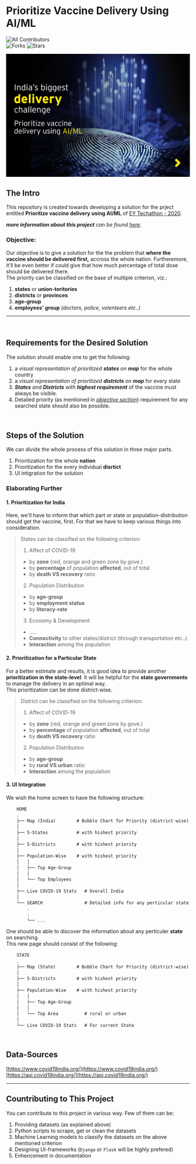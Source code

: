 # Prioritize Vaccine Delivery Using AI/ML

<!-- ALL-CONTRIBUTORS-BADGE:START - Do not remove or modify this section -->
![All Contributors](https://img.shields.io/github/contributors/ravi-prakash1907/Prioritize-vaccine-delivery-using-AI-ML?style=for-the-badge)  
![Forks](https://img.shields.io/github/forks/ravi-prakash1907/Prioritize-vaccine-delivery-using-AI-ML?style=for-the-badge)
![Stars](https://img.shields.io/github/stars/ravi-prakash1907/Prioritize-vaccine-delivery-using-AI-ML?style=for-the-badge)
<!-- ALL-CONTRIBUTORS-BADGE:END -->  

<!--
![Issues](https://img.shields.io/github/issues/ravi-prakash1907/Prioritize-vaccine-delivery-using-AI-ML?style=for-the-badge)
![Pull Requests](https://img.shields.io/github/issues-pr/ravi-prakash1907/Prioritize-vaccine-delivery-using-AI-ML?style=for-the-badge)
-->  

![EY Header](./img/ey_header.jpg)   
  
## The Intro 

This repository is created towards developing a solution for the prject entitled **Prioritize vaccine delivery using AI/ML** of [EY Techathon - 2020](https://www.ey.com/en_in/techathon).  

_**more information about this project** can be found [here](https://www.ey.com/en_in/techathon/problem-statement-ii-prioritize-vaccine-delivery-using-ai-ml)._  

### Objective:  
Our objective is to give a solution for the the problem that __where the vaccine should be delivered first,__ accross the whole nation. Furtheremore, it'll be even better if could give that how much percentage of total dose should be delivered there.  
The priority can be classified on the base of multiple criterion, viz.:  
1. **states** or **union-teritories**  
2. **districts** or **provinces**  
3. **age-group**  
4. **employees' group** _(doctors, police, volenteers etc..)_  

---  

<br />  

## Requirements for the Desired Solution  
The solution should enable one to get the following:
1. a _visual representation of prioritized **states** on **map**_ for the whole country  
2. a _visual representation of prioritized **districts** on **map**_ for every state  
3. _**States** and **Districts** with **highest requirement**_ of the vaccine must always be visible.  
4. Detailed priority (as mentioned in [_objective section_](#the-intro)) requirement for any searched state should also be possible.  

<br />  

## Steps of the Solution  
We can divide the whole process of this solution in three major parts.  
1. Prioritization for the whole **nation**  
2. Prioritization for the every individual **disrtict**  
3. UI intigration for the solution  

### Elaborating Further  

#### **1. Prioritization for India**  
Here, we'll have to inform that which part or state or population-distribution should get the vaccine, first. For that we have to keep various things into consideration.  
> States can be classified on the following criterion:  
> 1. Affect of COVID-19  
>   * by **zone** (red, orange and green zone by gove.)  
>   * by **percentage** of population **affected**, out of total  
>   * by **death VS recovery** ratio  
> 2. Population Distribution
>   * by **age-group**  
>   * by **employment status**  
>   * by **literacy-rate**  
> 3. Economy & Development
>   * .....  
>   * **Connectivity** to other states/district (through transportation etc..)  
>   * **Interaction** among the population  

#### **2. Prioritization for a Particular State**  
For a better estimate and results, it is good idea to provide another **prioritization in the state-level**. It will be helpful for the **state governments** to manage the delivery in an optimal way.  
This prioritization can be done district-wise.  
> District can be classified on the following criterion:  
> 1. Affect of COVID-19  
>   * by **zone** (red, orange and green zone by gove.)  
>   * by **percentage** of population **affected**, out of total  
>   * by **death VS recovery** ratio  
> 2. Population Distribution
>   * by **age-group**  
>   * by **rural VS urban** ratio  
>   * **Interaction** among the population  

#### **3. UI Integration**  
We wish the home screen to have the following structure:  

```
    HOME
    .
    ├── Map (India)        # Bubble Chart for Priority (district-wise)
    │
    ├── 5-States           # with hishest priority 
    │
    ├── 5-Districts        # with hishest priority 
    │
    ├── Population-Wise    # with hishest priority 
    │   │
    │   ├── Top Age-Group 
    │   │
    │   └── Top Employees
    │
    ├── Live COVID-19 Stats   # Overall India 
    │
    └── SEARCH                # Detailed info for any perticular state
        .
        .
        └── ...         
```

One should be able to discover the information about any perticuler **state** on searching.  
This new page should consist of the following:  

```
    STATE
    .
    ├── Map (State)        # Bubble Chart for Priority (district-wise)
    │
    ├── 5-Districts        # with hishest priority 
    │
    ├── Population-Wise    # with hishest priority 
    │   │
    │   ├── Top Age-Group 
    │   │
    │   └── Top Area          # rural or urban
    │
    └── Live COVID-19 Stats   # For current State 
```

<br />  

## Data-Sources  
[https://www.covid19india.org/](https://www.covid19india.org/)  
[https://api.covid19india.org/](https://api.covid19india.org/)  


---  

## Countributing to This Project  
You can contribute to this project in various way. Few of them can be:  
1. Providing datasets (as explained above)  
2. Python scripts to scrape, get or clean the datasets  
3. Machine Learning models to classify the datasets on the above mentioned criterion  
4. Designing UI-frameworks (```Django``` or ```Flask``` will be highly prefered)  
5. Enhencement in documentation  
